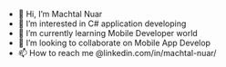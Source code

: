 - 👋 Hi, I’m Machtal Nuar
- 👀 I’m interested in C# application developing
- 🌱 I’m currently learning Mobile Developer world
- 💞️ I’m looking to collaborate on Mobile App Develop
- 📫 How to reach me @linkedin.com/in/machtal-nuar/

<!---
D3vastutor/D3vastutor is a ✨ special ✨ repository because its `README.md` (this file) appears on your GitHub profile.
You can click the Preview link to take a look at your changes.
--->
